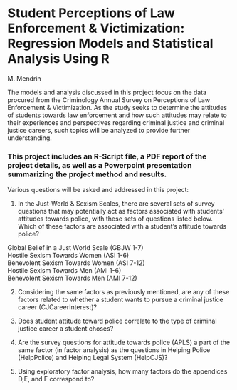 

# Student Perceptions of Law Enforcement & Victimization: Regression Models and Statistical Analysis Using R
M. Mendrin

The models and analysis discussed in this project focus on the data procured from the Criminology Annual Survey on Perceptions of Law Enforcement & Victimization.  As the study seeks to determine the attitudes of students towards law enforcement and how such attitudes may relate to their experiences and perspectives regarding criminal justice and criminal justice careers, such topics will be analyzed to provide further understanding.

### This project includes an R-Script file, a PDF report of the project details, as well as a Powerpoint presentation summarizing the project method and results.

Various questions will be asked and addressed in this project: 

1) In the Just-World & Sexism Scales, there are several sets of survey questions that may potentially act as factors associated with students’ attitudes towards police, with these sets of questions listed below. Which of these factors are associated with a student’s attitude towards police?

Global Belief in a Just World Scale (GBJW 1-7) <br />
Hostile Sexism Towards Women (ASI 1-6) <br />
Benevolent Sexism Towards Women (ASI 7-12) <br />
Hostile Sexism Towards Men (AMI 1-6) <br />
Benevolent Sexism Towards Men (AMI 7-12) <br />

2) Considering the same factors as previously mentioned, are any of these factors related to whether a student wants to pursue a criminal justice career (CJCareerInterest)?

3) Does student attitude toward police correlate to the type of criminal justice career a student choses?

4) Are the survey questions for attitude towards police (APLS) a part of the same factor (in factor analysis) as the questions in Helping Police (HelpPolice) and Helping Legal System (HelpCJS)? 

5) Using exploratory factor analysis, how many factors do the appendices D,E, and F correspond to?

